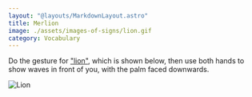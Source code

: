 ```yaml
---
layout: "@layouts/MarkdownLayout.astro"
title: Merlion
image: ./assets/images-of-signs/lion.gif
category: Vocabulary
---
```


Do the gesture for ["lion"](../lion), which is shown below,
then use both hands to show waves in front of you,
with the palm faced downwards.

![Lion](@signs/lion.gif)
